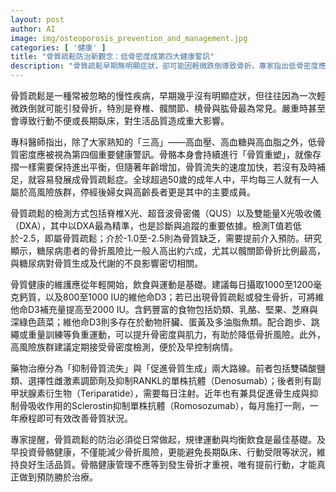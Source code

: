```yaml
---
layout: post
author: AI
image: img/osteoporosis_prevention_and_management.jpg
categories: [ '健康' ]
title: "骨質疏鬆防治新觀念：低骨密度成第四大健康警訊"  
description: "骨質疏鬆早期無明顯症狀，卻可能因輕微跌倒導致骨折。專家指出低骨密度應列為與高血壓、高血糖、高血脂並列的重要健康警訊，停經婦女與高齡者為高風險族群。透過DXA檢測、規律運動、鈣質與維他命D3補充，以及雙磷酸鹽、Denosumab、Romosozumab等藥物治療，可有效預防與改善骨質疏鬆，維護生活品質。"  "
---
```

骨質疏鬆是一種常被忽略的慢性疾病，早期幾乎沒有明顯症狀，但往往因為一次輕微跌倒就可能引發骨折，特別是脊椎、髖關節、橈骨與肱骨最為常見。嚴重時甚至會導致行動不便或長期臥床，對生活品質造成重大影響。  

專科醫師指出，除了大家熟知的「三高」——高血壓、高血糖與高血脂之外，低骨質密度應被視為第四個重要健康警訊。骨骼本身會持續進行「骨質重塑」，就像存摺一樣需要保持進出平衡，但隨著年齡增加，骨質流失的速度加快，若沒有及時補足，就容易發展成骨質疏鬆症。全球超過50歲的成年人中，平均每三人就有一人屬於高風險族群，停經後婦女與高齡長者更是其中的主要成員。  

骨質疏鬆的檢測方式包括脊椎X光、超音波骨密儀（QUS）以及雙能量X光吸收儀（DXA），其中以DXA最為精準，也是診斷與追蹤的重要依據。檢測T值若低於-2.5，即屬骨質疏鬆；介於-1.0至-2.5則為骨質缺乏，需要提前介入預防。研究顯示，糖尿病患者的骨折風險比一般人高出約六成，尤其以髖關節骨折比例最高，與糖尿病對骨質生成及代謝的不良影響密切相關。  

骨質健康的維護應從年輕開始，飲食與運動是基礎。建議每日攝取1000至1200毫克鈣質，以及800至1000 IU的維他命D3；若已出現骨質疏鬆或發生骨折，可將維他命D3補充量提高至2000 IU。含鈣豐富的食物包括奶類、乳酪、堅果、芝麻與深綠色蔬菜；維他命D3則多存在於動物肝臟、蛋黃及多油脂魚類。配合跑步、跳繩或重量訓練等負重運動，可以提升骨密度與肌力，有助於降低骨折風險。此外，高風險族群建議定期接受骨密度檢測，便於及早控制病情。  

藥物治療分為「抑制骨質流失」與「促進骨質生成」兩大路線。前者包括雙磷酸鹽類、選擇性雌激素調節劑及抑制RANKL的單株抗體（Denosumab）；後者則有副甲狀腺素衍生物（Teriparatide），需要每日注射。近年也有兼具促進骨生成與抑制骨吸收作用的Sclerostin抑制單株抗體（Romosozumab），每月施打一劑，一年療程即可有效改善骨質狀況。  

專家提醒，骨質疏鬆的防治必須從日常做起，規律運動與均衡飲食是最佳基礎。及早投資骨骼健康，不僅能減少骨折風險，更能避免長期臥床、行動受限等狀況，維持良好生活品質。骨骼健康管理不應等到發生骨折才重視，唯有提前行動，才能真正做到預防勝於治療。  